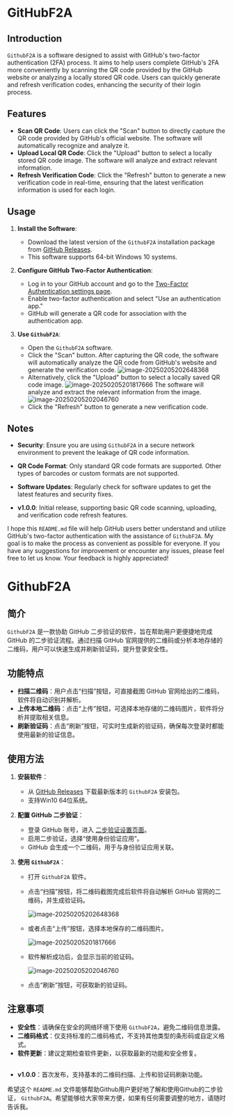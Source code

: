 # GitHubF2A

## Introduction

`GithubF2A` is a software designed to assist with GitHub's two-factor authentication (2FA) process. It aims to help users complete GitHub's 2FA more conveniently by scanning the QR code provided by the GitHub website or analyzing a locally stored QR code. Users can quickly generate and refresh verification codes, enhancing the security of their login process.

## Features

- **Scan QR Code**: Users can click the "Scan" button to directly capture the QR code provided by GitHub's official website. The software will automatically recognize and analyze it.
- **Upload Local QR Code**: Click the "Upload" button to select a locally stored QR code image. The software will analyze and extract relevant information.
- **Refresh Verification Code**: Click the "Refresh" button to generate a new verification code in real-time, ensuring that the latest verification information is used for each login.

## Usage

1. **Install the Software**:
   - Download the latest version of the `GithubF2A` installation package from [GitHub Releases](https://github.com/Amitabha2018/GithubF2A/releases).
   - This software supports 64-bit Windows 10 systems.

2. **Configure GitHub Two-Factor Authentication**:
   - Log in to your GitHub account and go to the [Two-Factor Authentication settings page](https://github.com/settings/two_factor_authentication).
   - Enable two-factor authentication and select "Use an authentication app."
   - GitHub will generate a QR code for association with the authentication app.

3. **Use `GithubF2A`**:
   - Open the `GithubF2A` software.
   - Click the "Scan" button. After capturing the QR code, the software will automatically analyze the QR code from GitHub's website and generate the verification code.
      ![image-20250205202648368](assets/image-20250205202648368.png)
    - Alternatively, click the "Upload" button to select a locally saved QR code image.
      ![image-20250205201817666](assets/image-20250205201817666.png)
       The software will analyze and extract the relevant information from the image.
      ![image-20250205202046760](assets/image-20250205202046760.png)
   - Click the "Refresh" button to generate a new verification code.
## Notes

- **Security**: Ensure you are using `GithubF2A` in a secure network environment to prevent the leakage of QR code information.
- **QR Code Format**: Only standard QR code formats are supported. Other types of barcodes or custom formats are not supported.
- **Software Updates**: Regularly check for software updates to get the latest features and security fixes.

- **v1.0.0**: Initial release, supporting basic QR code scanning, uploading, and verification code refresh features.

I hope this `README.md` file will help GitHub users better understand and utilize GitHub's two-factor authentication with the assistance of `GithubF2A`. My goal is to make the process as convenient as possible for everyone. If you have any suggestions for improvement or encounter any issues, please feel free to let us know. Your feedback is highly appreciated!

# GithubF2A

## 简介

`GithubF2A` 是一款协助 GitHub 二步验证的软件，旨在帮助用户更便捷地完成 GitHub 的二步验证流程。通过扫描 GitHub 官网提供的二维码或分析本地存储的二维码，用户可以快速生成并刷新验证码，提升登录安全性。

## 功能特点

- **扫描二维码**：用户点击“扫描”按钮，可直接截图 GitHub 官网给出的二维码，软件将自动识别并解析。
- **上传本地二维码**：点击“上传”按钮，可选择本地存储的二维码图片，软件将分析并提取相关信息。
- **刷新验证码**：点击“刷新”按钮，可实时生成新的验证码，确保每次登录时都能使用最新的验证信息。

## 使用方法

1. **安装软件**：

   - 从 [GitHub Releases](https://github.com/Amitabha2018/GithubF2A/releases) 下载最新版本的 `GithubF2A` 安装包。
   - 支持Win10 64位系统。

2. **配置 GitHub 二步验证**：

   - 登录 GitHub 账号，进入 [二步验证设置页面](https://github.com/settings/two_factor_authentication)。
   - 启用二步验证，选择“使用身份验证应用”。
   - GitHub 会生成一个二维码，用于与身份验证应用关联。

3. **使用 `GithubF2A`**：

   - 打开 `GithubF2A` 软件。

   - 点击“扫描”按钮，将二维码截图完成后软件将自动解析 GitHub 官网的二维码，并生成验证码。

     ![image-20250205202648368](assets/image-20250205202648368.png)

   - 或者点击“上传”按钮，选择本地保存的二维码图片。

     ![image-20250205201817666](assets/image-20250205201817666.png)

   - 软件解析成功后，会显示当前的验证码。

     ![image-20250205202046760](assets/image-20250205202046760.png)

   - 点击“刷新”按钮，可获取新的验证码。

## 注意事项

- **安全性**：请确保在安全的网络环境下使用 `GithubF2A`，避免二维码信息泄露。
- **二维码格式**：仅支持标准的二维码格式，不支持其他类型的条形码或自定义格式。
- **软件更新**：建议定期检查软件更新，以获取最新的功能和安全修复。

## 

- **v1.0.0**：首次发布，支持基本的二维码扫描、上传和验证码刷新功能。

  

希望这个 `README.md` 文件能够帮助Github用户更好地了解和使用Github的二步验证， `GithubF2A`。希望能够给大家带来方便，如果有任何需要调整的地方，请随时告诉我。

